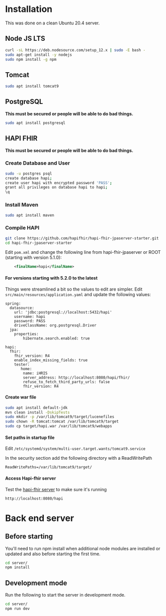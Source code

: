 # Installation
This was done on a clean Ubuntu 20.4 server.

## Node JS LTS
```bash
curl -sL https://deb.nodesource.com/setup_12.x | sudo -E bash -
sudo apt-get install -y nodejs
sudo npm install -g npm
```

## Tomcat
```bash
sudo apt install tomcat9
```
## PostgreSQL
**This must be secured or people will be able to do bad things.**
```bash
sudo apt install postgresql
```

## HAPI FHIR
**This must be secured or people will be able to do bad things.**
### Create Database and User
```bash
sudo -u postgres psql
create database hapi;
create user hapi with encrypted password 'PASS';
grant all privileges on database hapi to hapi;
\q
```
### Install Maven
```bash
sudo apt install maven
```
### Compile HAPI
```bash
git clone https://github.com/hapifhir/hapi-fhir-jpaserver-starter.git
cd hapi-fhir-jpaserver-starter
```
Edit ```pom.xml``` and change the following line from hapi-fhir-jpaserver or ROOT (starting with version 5.1.0):
```xml
    <finalName>hapi</finalName>
```

#### For versions starting with 5.2.0 to the latest
Things were streamlined a bit so the values to edit are simpler.
Edit ```src/main/resources/application.yaml``` and update the following values:

```
spring:
  datasource:
    url: 'jdbc:postgresql://localhost:5432/hapi'
    username: hapi
    password: PASS
    driveClassName: org.postgresql.Driver
  jpa:
    properties:
        hibernate.search.enabled: true

hapi:
  fhir:
    fhir_version: R4
    enable_index_missing_fields: true
    tester:
       home:
        name: iHRIS
        server_address: http://localhost:8080/hapi/fhir/
        refuse_to_fetch_third_party_urls: false
        fhir_version: R4
```


#### Create war file

```bash
sudo apt install default-jdk
mvn clean install -DskipTests
sudo mkdir -p /var/lib/tomcat9/target/lucenefiles
sudo chown -R tomcat:tomcat /var/lib/tomcat9/target
sudo cp target/hapi.war /var/lib/tomcat9/webapps
```

#### Set paths in startup file
Edit ```/etc/systemd/system/multi-user.target.wants/tomcat9.service```

In the security section add the following directory with a ReadWritePath

```
ReadWritePaths=/var/lib/tomcat9/target/
```
#### Access Hapi-fhir server
Test the [hapi-fhir server](http://localhost:8080/hapi) to make sure it's running
```
http://localhost:8080/hapi
```
# Back end server

## Before starting

You'll need to run npm install when additional node modules are installed or updated
and also before starting the first time.

```bash
cd server/
npm install
```

## Development mode
Run the following to start the server in development mode.
```bash
cd server/
npm run dev
```